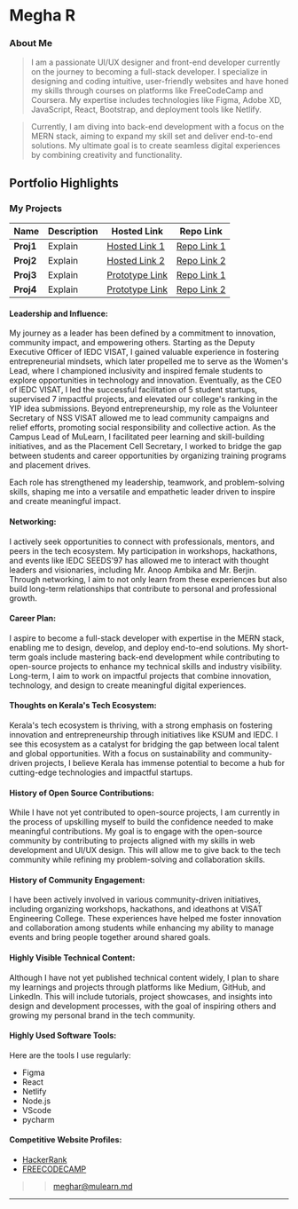 # Megha R

### About Me

> I am a passionate UI/UX designer and front-end developer currently on the journey to becoming a full-stack developer. I specialize in designing and coding intuitive, user-friendly websites and have honed my skills through courses on platforms like FreeCodeCamp and Coursera. My expertise includes technologies like Figma, Adobe XD, JavaScript, React, Bootstrap, and deployment tools like Netlify.

> Currently, I am diving into back-end development with a focus on the MERN stack, aiming to expand my skill set and deliver end-to-end solutions. My ultimate goal is to create seamless digital experiences by combining creativity and functionality.

## Portfolio Highlights  


### My Projects 

| Name                | Description                                                               | Hosted Link                              | Repo Link                                                      |
|---------------------|---------------------------------------------------------------------------|------------------------------------------|----------------------------------------------------------------|
| **Proj1**  | Explain                                            | [Hosted Link 1](https://jr-boney.github.io/Music-Player/)    | [Repo Link 1](https://github.com/jr-boney/Music-Player)             |
| **Proj2**  | Explain                                              | [Hosted Link 2](https://jr-boney.github.io/Link-saver-chrome-extension/)    | [Repo Link 2](https://github.com/jr-boney/Link-saver-chrome-extension)             |
| **Proj3**  | Explain                                                | [Prototype Link](https://www.figma.com/proto/CdIff1UCo3ECbe2ugrEZXk/google-project-hi-fi?node-id=1-4&t=acaq3kTezZ52N8BP-1&scaling=scale-down-width&page-id=0%3A1&starting-point-node-id=1%3A4)    | [Repo Link 1](https://www.figma.com/design/CdIff1UCo3ECbe2ugrEZXk/google-project-hi-fi?node-id=0%3A1&t=hagJHAr5FgE1iBpl-1)             |
| **Proj4**  | Explain                                               | [Prototype Link](https://www.figma.com/proto/RdRgdORgsLWDeorIfawk3N/First-WIREFRAME?node-id=4234-531&t=98FGujNU2zADtk8i-1&scaling=scale-down&page-id=243%3A1&starting-point-node-id=4234%3A531)    | [Repo Link 2](https://www.figma.com/design/RdRgdORgsLWDeorIfawk3N/First-WIREFRAME?node-id=243%3A1&t=hagJHAr5FgE1iBpl-1)             |


#### Leadership and Influence:

My journey as a leader has been defined by a commitment to innovation, community impact, and empowering others. Starting as the Deputy Executive Officer of IEDC VISAT, I gained valuable experience in fostering entrepreneurial mindsets, which later propelled me to serve as the Women's Lead, where I championed inclusivity and inspired female students to explore opportunities in technology and innovation. Eventually, as the CEO of IEDC VISAT, I led the successful facilitation of 5 student startups, supervised 7 impactful projects, and elevated our college's ranking in the YIP idea submissions. Beyond entrepreneurship, my role as the Volunteer Secretary of NSS VISAT allowed me to lead community campaigns and relief efforts, promoting social responsibility and collective action. As the Campus Lead of MuLearn, I facilitated peer learning and skill-building initiatives, and as the Placement Cell Secretary, I worked to bridge the gap between students and career opportunities by organizing training programs and placement drives.

Each role has strengthened my leadership, teamwork, and problem-solving skills, shaping me into a versatile and empathetic leader driven to inspire and create meaningful impact.


#### Networking:    

I actively seek opportunities to connect with professionals, mentors, and peers in the tech ecosystem. My participation in workshops, hackathons, and events like IEDC SEEDS'97 has allowed me to interact with thought leaders and visionaries, including Mr. Anoop Ambika and Mr. Berjin. Through networking, I aim to not only learn from these experiences but also build long-term relationships that contribute to personal and professional growth.


#### Career Plan:

I aspire to become a full-stack developer with expertise in the MERN stack, enabling me to design, develop, and deploy end-to-end solutions. My short-term goals include mastering back-end development while contributing to open-source projects to enhance my technical skills and industry visibility. Long-term, I aim to work on impactful projects that combine innovation, technology, and design to create meaningful digital experiences.
  

#### Thoughts on Kerala's Tech Ecosystem:

Kerala's tech ecosystem is thriving, with a strong emphasis on fostering innovation and entrepreneurship through initiatives like KSUM and IEDC. I see this ecosystem as a catalyst for bridging the gap between local talent and global opportunities. With a focus on sustainability and community-driven projects, I believe Kerala has immense potential to become a hub for cutting-edge technologies and impactful startups.

#### History of Open Source Contributions:

While I have not yet contributed to open-source projects, I am currently in the process of upskilling myself to build the confidence needed to make meaningful contributions. My goal is to engage with the open-source community by contributing to projects aligned with my skills in web development and UI/UX design. This will allow me to give back to the tech community while refining my problem-solving and collaboration skills.


#### History of Community Engagement:

I have been actively involved in various community-driven initiatives, including organizing workshops, hackathons, and ideathons at VISAT Engineering College. These experiences have helped me foster innovation and collaboration among students while enhancing my ability to manage events and bring people together around shared goals.


#### Highly Visible Technical Content:

Although I have not yet published technical content widely, I plan to share my learnings and projects through platforms like Medium, GitHub, and LinkedIn. This will include tutorials, project showcases, and insights into design and development processes, with the goal of inspiring others and growing my personal brand in the tech community.


#### Highly Used Software Tools:

Here are the tools I use regularly:
- Figma
- React
- Netlify
- Node.js
- VScode
- pycharm

#### Competitive Website Profiles:

- [HackerRank](https://www.hackerrank.com/profile/)
- [FREECODECAMP](https://www.freecodecamp.org/)



>
>>  [meghar@mulearn.md](https://app.mulearn.org/profile/meghar@mulearn)
---
